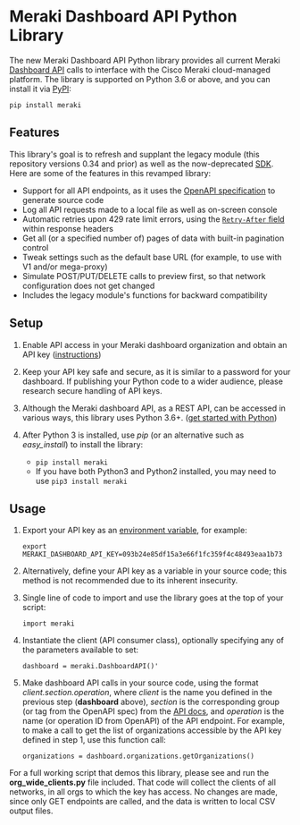 # Meraki Dashboard API Python Library

The new Meraki Dashboard API Python library provides all current Meraki [Dashboard API](https://api.meraki.com/api_docs) calls to interface with the Cisco Meraki cloud-managed platform. The library is supported on Python 3.6 or above, and you can install it via [PyPI](https://pypi.org/project/meraki/):

    pip install meraki

## Features

This library's goal is to refresh and supplant the legacy module (this repository versions 0.34 and prior) as well as the now-deprecated [SDK](https://github.com/meraki/meraki-python-sdk). Here are some of the features in this revamped library:

* Support for all API endpoints, as it uses the [OpenAPI specification](https://developer.cisco.com/meraki/api/#/rest/getting-started) to generate source code
* Log all API requests made to a local file as well as on-screen console
* Automatic retries upon 429 rate limit errors, using the [`Retry-After` field](https://developer.cisco.com/meraki/api/#/rest/guides/rate-limit-errors) within response headers
* Get all (or a specified number of) pages of data with built-in pagination control
* Tweak settings such as the default base URL (for example, to use with V1 and/or mega-proxy)
* Simulate POST/PUT/DELETE calls to preview first, so that network configuration does not get changed
* Includes the legacy module's functions for backward compatibility

## Setup

1. Enable API access in your Meraki dashboard organization and obtain an API key ([instructions](https://documentation.meraki.com/zGeneral_Administration/Other_Topics/The_Cisco_Meraki_Dashboard_API))

2. Keep your API key safe and secure, as it is similar to a password for your dashboard. If publishing your Python code to a wider audience, please research secure handling of API keys.

3. Although the Meraki dashboard API, as a REST API, can be accessed in various ways, this library uses Python 3.6+. ([get started with Python](https://wiki.python.org/moin/BeginnersGuide/NonProgrammers))

4. After Python 3 is installed, use _pip_ (or an alternative such as _easy_install_) to install the library:
    * `pip install meraki`
    * If you have both Python3 and Python2 installed, you may need to use `pip3 install meraki`

## Usage
1. Export your API key as an [environment variable](https://www.twilio.com/blog/2017/01/how-to-set-environment-variables.html), for example:

    `export MERAKI_DASHBOARD_API_KEY=093b24e85df15a3e66f1fc359f4c48493eaa1b73`

2. Alternatively, define your API key as a variable in your source code; this method is not recommended due to its inherent insecurity.

3. Single line of code to import and use the library goes at the top of your script:

    `import meraki`

4. Instantiate the client (API consumer class), optionally specifying any of the parameters available to set:

    `dashboard = meraki.DashboardAPI()'`

5. Make dashboard API calls in your source code, using the format _client.section.operation_, where _client_ is the name you defined in the previous step (**dashboard** above), _section_ is the corresponding group (or tag from the OpenAPI spec) from the [API docs](https://developer.cisco.com/meraki/api/#/rest), and _operation_ is the name (or operation ID from OpenAPI) of the API endpoint. For example, to make a call to get the list of organizations accessible by the API key defined in step 1, use this function call:

    `organizations = dashboard.organizations.getOrganizations()`


For a full working script that demos this library, please see and run the **org_wide_clients.py** file included. That code will collect the clients of all networks, in all orgs to which the key has access. No changes are made, since only GET endpoints are called, and the data is written to local CSV output files.
